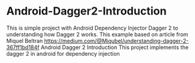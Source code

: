 # Android-Dagger2-Introduction
This is simple project with Android Dependency Injector Dagger 2 to understanding how Dagger 2 works. This example based on article from Miquel Beltran https://medium.com/@Miqubel/understanding-dagger-2-367ff1bd184f 
Android Dagger 2 Introduction
This project implements the dagger 2 in android for dependency injection

